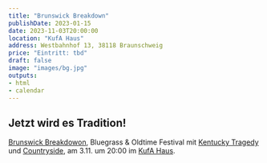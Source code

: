 ```yaml
---
title: "Brunswick Breakdown"
publishDate: 2023-01-15
date: 2023-11-03T20:00:00
location: "KufA Haus"
address: Westbahnhof 13, 38118 Braunschweig
price: "Eintritt: tbd"
draft: false
image: "images/bg.jpg"
outputs:
- html
- calendar
---
```


## Jetzt wird es Tradition!

[Brunswick Breakdowon](https://brunswickbreakdown.jimdofree.com/), Bluegrass & Oldtime Festival mit [Kentucky Tragedy](https://thekentuckytragedy.jimdofree.com/) und [Countryside](https://www.facebook.com/CountrysideDieBand/), am 3.11. um 20:00 im [KufA Haus](https://kufa.haus/).
